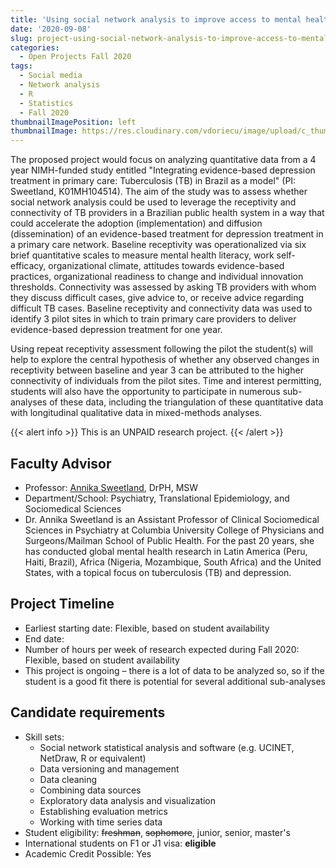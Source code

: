 ```yaml
---
title: 'Using social network analysis to improve access to mental health treatment in Brazil'
date: '2020-09-08'
slug: project-using-social-network-analysis-to-improve-access-to-mental-health-treatment-in-brazil
categories:
  - Open Projects Fall 2020
tags:
  - Social media
  - Network analysis
  - R
  - Statistics
  - Fall 2020
thumbnailImagePosition: left
thumbnailImage: https://res.cloudinary.com/vdoriecu/image/upload/c_thumb,w_200,g_face/v1599765419/social_network_bskhfi.png
---
```

The proposed project would focus on analyzing quantitative data from a 4 year NIMH-funded study entitled "Integrating evidence-based  depression treatment in primary care: Tuberculosis (TB) in Brazil as a model" (PI: Sweetland, K01MH104514). The aim of the study was to assess whether social network analysis could be used to leverage the receptivity and connectivity of TB providers in a Brazilian public health system in a way that could accelerate the adoption (implementation) and diffusion (dissemination) of an evidence-based treatment for depression treatment in a primary care network. Baseline receptivity was operationalized via six brief quantitative scales to measure mental health literacy, work self-efficacy, organizational climate, attitudes towards evidence-based practices, organizational readiness to change and individual innovation thresholds. Connectivity was assessed by asking TB providers with whom they discuss difficult cases, give advice to, or receive advice regarding difficult TB cases. Baseline receptivity and connectivity data was used to identify 3 pilot sites in which to train primary care providers to deliver evidence-based depression treatment for one year.

<!--more-->

Using repeat receptivity assessment following the pilot the student(s) will help to explore the central hypothesis of whether any observed changes in receptivity between baseline and year 3 can be attributed to the higher connectivity of individuals from the pilot sites. Time and interest permitting, students will also have the opportunity to participate in numerous sub-analyses of these data, including the triangulation of these quantitative data with longitudinal qualitative data in mixed-methods analyses.

{{< alert info >}}
This is an UNPAID research project.
{{< /alert >}}

## Faculty Advisor
+ Professor: [Annika Sweetland](https://www.columbiapsychiatry.org/profile/annika-c-sweetland-drph), DrPH, MSW
+ Department/School: Psychiatry, Translational Epidemiology, and Sociomedical Sciences
+ Dr. Annika Sweetland is an Assistant Professor of Clinical Sociomedical Sciences in Psychiatry at Columbia University College of Physicians and Surgeons/Mailman School of Public Health. For the past 20 years, she has conducted global mental health research in Latin America (Peru, Haiti, Brazil), Africa (Nigeria, Mozambique, South Africa) and the United States, with a topical focus on tuberculosis (TB) and depression.

## Project Timeline
+ Earliest starting date: Flexible, based on student availability
+ End date: 
+ Number of hours per week of research expected during Fall 2020: Flexible, based on student availability
+ This project is ongoing – there is a lot of data to be analyzed so, so if the student is a good fit there is potential for several additional sub-analyses

## Candidate requirements
+ Skill sets: 
  - Social network statistical analysis and software (e.g. UCINET, NetDraw, R or equivalent)
  - Data versioning and management
  - Data cleaning
  - Combining data sources
  - Exploratory data analysis and visualization
  - Establishing evaluation metrics
  - Working with time series data
+ Student eligibility: ~~freshman~~, ~~sophomore~~, junior, senior, master's
+ International students on F1 or J1 visa: **eligible**
+ Academic Credit Possible: Yes

